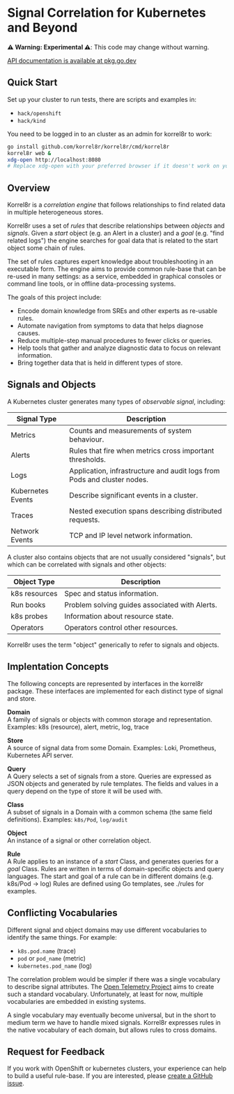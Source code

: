 # Signal Correlation for Kubernetes and Beyond

**⚠ Warning: Experimental ⚠**: This code may change without warning.

[API documentation is available at pkg.go.dev](https://pkg.go.dev/github.com/korrel8r/korrel8r/pkg/korrel8r)

## Quick Start ##

Set up your cluster to run tests, there are scripts and examples in:
- `hack/openshift`
- `hack/kind`

You need to be logged in to an cluster as an admin for korrel8r to work:

```bash
go install github.com/korrel8r/korrel8r/cmd/korrel8r
korrel8r web &
xdg-open http://localhost:8080
# Replace xdg-open with your preferred browser if it doesn't work on your system.
```

## Overview ##

Korrel8r is a *correlation engine* that follows relationships to find related data in multiple heterogeneous stores.

Korrel8r uses a set of *rules* that describe relationships between *objects* and *signals*. 
Given a *start* object (e.g. an Alert in a cluster) and a *goal* (e.g. "find related logs") the engine searches 
for goal data that is related to the start object some chain of rules.

The set of rules captures expert knowledge about troubleshooting in an executable form.
The engine aims to provide common rule-base that can be re-used in many settings:
as a service, embedded in graphical consoles or command line tools, or in offline data-processing systems.

The goals of this project include:

- Encode domain knowledge from SREs and other experts as re-usable rules.
- Automate navigation from symptoms to data that helps diagnose causes.
- Reduce multiple-step manual procedures to fewer clicks or queries.
- Help tools that gather and analyze diagnostic data to focus on relevant information.
- Bring together data that is held in different types of store.

## Signals and Objects ##

A Kubernetes cluster generates many types of *observable signal*, including:

| Signal Type       | Description                                                             |
|-------------------|-------------------------------------------------------------------------|
| Metrics           | Counts and measurements of system behaviour.                            |
| Alerts            | Rules that fire when metrics cross important thresholds.                |
| Logs              | Application, infrastructure and audit logs from Pods and cluster nodes. |
| Kubernetes Events | Describe significant events in a cluster.                               |
| Traces            | Nested execution spans describing distributed requests.                 |
| Network Events    | TCP and IP level network information.                                   |

A cluster also contains objects that are not usually considered "signals",
but which can be correlated with signals and other objects:

| Object Type   | Description                                    |
|---------------|------------------------------------------------|
| k8s resources | Spec and status information.                   |
| Run books     | Problem solving guides associated with Alerts. |
| k8s probes    | Information about resource state.              |
| Operators     | Operators control other resources.             |

Korrel8r uses the term "object" generically to refer to signals and objects.

## Implentation Concepts ##

The following concepts are represented by interfaces in the korrel8r package.
These interfaces are implemented for each distinct type of signal and store.

**Domain** \
A family of signals or objects with common storage and representation.
Examples: k8s (resource), alert, metric, log, trace

**Store** \
A source of signal data from some Domain.
Examples: Loki, Prometheus, Kubernetes API server.

**Query**  \
A Query selects a set of signals from a store.
Queries are expressed as JSON objects and generated by rule templates.
The fields and values in a query depend on the type of store it will be used with.

**Class**  \
A subset of signals in a Domain with a common schema (the same field definitions).
Examples: `k8s/Pod`, `log/audit`

**Object** \
An instance of a signal or other correlation object.

**Rule**  \
A Rule applies to an instance of a *start* Class, and generates queries for a *goal* Class.
Rules are written in terms of domain-specific objects and query languages.
The start and goal of a rule can be in different domains (e.g. k8s/Pod → log)
Rules are defined using Go templates, see ./rules for examples.

## Conflicting Vocabularies ##

Different signal and object domains may use different vocabularies to identify the same things.
For example:

- `k8s.pod.name` (trace)
- `pod` or `pod_name` (metric)
- `kubernetes.pod_name` (log)

The correlation problem would be simpler if there was a single vocabulary to describe signal attributes.
The [Open Telemetry Project](https://opentelemetry.io/) aims to create such a standard vocabulary.
Unfortunately, at least for now, multiple vocabularies are embedded in existing systems.

A single vocabulary may eventually become universal, but in the short to medium term we have to handle mixed signals.
Korrel8r expresses rules in the native vocabulary of each domain, but allows rules to cross domains.

## Request for Feedback ##

If you work with OpenShift or kubernetes clusters, your experience can help to build a useful rule-base.
If you are interested, please [create a GitHub issue](https://github.com/korrel8r/korrel8r/issues/new?assignees=&labels=enhancement&template=feature_request.md&title=%5BRFE%5D).
